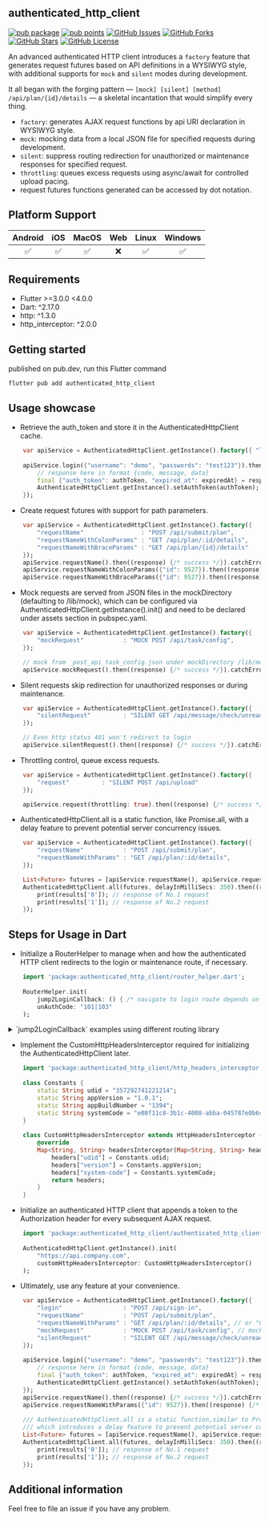 
## authenticated_http_client
[![pub package](https://img.shields.io/pub/v/authenticated_http_client.svg)](https://pub.dev/packages/authenticated_http_client)
[![pub points](https://img.shields.io/pub/points/authenticated_http_client?color=2E8B57&label=pub%20points)](https://pub.dev/packages/authenticated_http_client/score)
[![GitHub Issues](https://img.shields.io/github/issues/leo1394/authenticated_http_client.svg?branch=master)](https://github.com/leo1394/authenticated_http_client/issues)
[![GitHub Forks](https://img.shields.io/github/forks/leo1394/authenticated_http_client.svg?branch=master)](https://github.com/leo1394/authenticated_http_client/network)
[![GitHub Stars](https://img.shields.io/github/stars/leo1394/authenticated_http_client.svg?branch=master)](https://github.com/leo1394/authenticated_http_client/stargazers)
[![GitHub License](https://img.shields.io/badge/license-MIT%20-blue.svg)](https://raw.githubusercontent.com/leo1394/authenticated_http_client/master/LICENSE)

An advanced authenticated HTTP client introduces a `factory` feature that generates request futures based on API definitions in a WYSIWYG style, 
with additional supports for `mock` and `silent` modes during development.

It all began with the forging pattern — `[mock] [silent] [method] /api/plan/{id}/details` — a skeletal incantation that would simplify every thing.

- `factory`: generates AJAX request functions by api URI declaration in WYSIWYG style.
- `mock`: mocking data from a local JSON file for specified requests during development. 
- `silent`: suppress routing redirection for unauthorized or maintenance responses for specified request.
- `throttling`: queues excess requests using async/await for controlled upload pacing.
- request futures functions generated can be accessed by dot notation.

## Platform Support

| Android | iOS | MacOS | Web | Linux | Windows |
| :-----: | :-: | :---: |:---:| :---: | :-----: |
|   ✅    | ✅  |  ✅   |  ❌️  |  ✅   |   ✅    |

## Requirements

- Flutter >=3.0.0 <4.0.0
- Dart: ^2.17.0
- http: ^1.3.0
- http_interceptor: ^2.0.0

## Getting started
published on pub.dev, run this Flutter command
```shell
flutter pub add authenticated_http_client
```

## Usage showcase
- Retrieve the auth_token and store it in the AuthenticatedHttpClient cache.
```dart
    var apiService = AuthenticatedHttpClient.getInstance().factory({ "login"  : "POST /api/sign-in" });
    
    apiService.login({"username": "demo", "passwords": "test123"}).then((response) {
        // response here in format {code, message, data}
        final {"auth_token": authToken, "expired_at": expiredAt} = response["data"];
        AuthenticatedHttpClient.getInstance().setAuthToken(authToken);
    });
```

- Create request futures with support for path parameters.
```dart
    var apiService = AuthenticatedHttpClient.getInstance().factory({
        "requestName"                : "POST /api/submit/plan",
        "requestNameWithColonParams" : "GET /api/plan/:id/details", 
        "requestNameWithBraceParams" : "GET /api/plan/{id}/details"
    });
    apiService.requestName().then((response) {/* success */}).catchError((e, stackTrace){ /* fail */ }).whenComplete((){ /* finally */ });
    apiService.requestNameWithColonParams({"id": 9527}).then((response) {/* success */}).catchError((e, stackTrace){ /* fail */ }).whenComplete((){ /* finally */ });
    apiService.requestNameWithBraceParams({"id": 9527}).then((response) {/* success */}).catchError((e, stackTrace){ /* fail */ }).whenComplete((){ /* finally */ });
```

- Mock requests are served from JSON files in the mockDirectory (defaulting to /lib/mock), which can be configured via AuthenticatedHttpClient.getInstance().init() and need to be declared under assets section in pubspec.yaml.
```dart
    var apiService = AuthenticatedHttpClient.getInstance().factory({
        "mockRequest"           : "MOCK POST /api/task/config", 
    });

    // mock from _post_api_task_config.json under mockDirectory /lib/mock
    apiService.mockRequest().then((response) {/* success */}).catchError((e, stackTrace){ /* fail */ }).whenComplete((){ /* finally */ });
```

- Silent requests skip redirection for unauthorized responses or during maintenance.
```dart
    var apiService = AuthenticatedHttpClient.getInstance().factory({
        "silentRequest"         : "SILENT GET /api/message/check/unread" 
    });

    // Even http status 401 won't redirect to login   
    apiService.silentRequest().then((response) {/* success */}).catchError((e, stackTrace){ /* fail */ }).whenComplete((){ /* finally */ });
```

- Throttling control, queue excess requests.
```dart
    var apiService = AuthenticatedHttpClient.getInstance().factory({
        "request"         : "SILENT POST /api/upload" 
    });

    apiService.request(throttling: true).then((response) {/* success */}).catchError((e, stackTrace){ /* fail */ }).whenComplete((){ /* finally */ });
```

- AuthenticatedHttpClient.all is a static function, like Promise.all, with a delay feature to prevent potential server concurrency issues.
```dart
    var apiService = AuthenticatedHttpClient.getInstance().factory({
        "requestName"           : "POST /api/submit/plan",
        "requestNameWithParams" : "GET /api/plan/:id/details",
    });

    List<Future> futures = [apiService.requestName(), apiService.requestNameWithParams({"id": 9528})];
    AuthenticatedHttpClient.all(futures, delayInMilliSecs: 350).then((results){
        print(results['0']); // response of No.1 request
        print(results['1']); // response of No.2 request
    });
```

## Steps for Usage in Dart
- Initialize a RouterHelper to manage when and how the authenticated HTTP client redirects to the login or maintenance route, if necessary.
```dart
    import 'package:authenticated_http_client/router_helper.dart';
    
    RouterHelper.init(
        jump2LoginCallback: () { /* navigate to login route depends on routing library */ },
        unAuthCode: "101|103"
    );
```
<details>
  <summary>`jump2LoginCallback` examples using different routing library</summary>

```dart
    // FluroRouter example
    BuildContext context; // keep current build context
    function jump2LoginCallback() {
        String? currentRoute = ModalRoute.of(context)?.settings.name;
        if(currentRoute?.split("?").first == "/login") { return ; }
        FluroRouter().navigateTo(context, "/login", clearStack: true);
    }
```

```dart
    // GoRouter example
    BuildContext context; // keep current build context
    function jump2LoginCallback() {
        String? currentRoute = GoRouter.of(context).location;
        if(currentRoute?.split("?").first == "/login") { return ; }
        GoRouter(routes: []).go("/login");
    }
```

</details>

- Implement the CustomHttpHeadersInterceptor required for initializing the AuthenticatedHttpClient later.
```dart
    import 'package:authenticated_http_client/http_headers_interceptor.dart';
    
    class Constants {
        static String udid = "357292741221214";
        static String appVersion = "1.0.1";
        static String appBuildNumber = "1394";
        static String systemCode = "e08f11c8-3b1c-4008-abba-045787e0b6c0";
    }
    
    class CustomHttpHeadersInterceptor extends HttpHeadersInterceptor {
        @override
        Map<String, String> headersInterceptor(Map<String, String> headers) {
            headers["udid"] = Constants.udid;
            headers["version"] = Constants.appVersion;
            headers["system-code"] = Constants.systemCode;
            return headers;
        }
    }
```

- Initialize an authenticated HTTP client that appends a token to the Authorization header for every subsequent AJAX request.  
```dart
    import 'package:authenticated_http_client/authenticated_http_client.dart';
    
    AuthenticatedHttpClient.getInstance().init(
        "https://api.company.com", 
        customHttpHeadersInterceptor: CustomHttpHeadersInterceptor()
    );
```

- Ultimately, use any feature at your convenience.
```dart
    var apiService = AuthenticatedHttpClient.getInstance().factory({
        "login"                 : "POST /api/sign-in",
        "requestName"           : "POST /api/submit/plan",
        "requestNameWithParams" : "GET /api/plan/:id/details", // or "GET /api/plan/{id}/details"
        "mockRequest"           : "MOCK POST /api/task/config", // mock from _post_api_task_config.json under mockDirectory /lib/mock
        "silentRequest"         : "SILENT GET /api/message/check/unread" // silent request won't jump when response met unauthorized or under maintenance
    });
    
    apiService.login({"username": "demo", "passwords": "test123"}).then((response) {
        // response here in format {code, message, data}
        final {"auth_token": authToken, "expired_at": expiredAt} = response["data"];
        AuthenticatedHttpClient.getInstance().setAuthToken(authToken);
    });
    apiService.requestName().then((response) {/* success */}).catchError((e, stackTrace){ /* fail */ }).whenComplete((){ /* finally */ });
    apiService.requestNameWithParams({"id": 9527}).then((response) {/* success */}).catchError((e, stackTrace){ /* fail */ }).whenComplete((){ /* finally */ });
    
    /// AuthenticatedHttpClient.all is a static function,similar to Promise.all,
    /// which introduces a delay feature to prevent potential server concurrency issues
    List<Future> futures = [apiService.requestName(), apiService.requestNameWithParams({"id": 9528})];
    AuthenticatedHttpClient.all(futures, delayInMilliSecs: 350).then((results){
        print(results['0']); // response of No.1 request
        print(results['1']); // response of No.2 request
    });
```

## Additional information
Feel free to file an issue if you have any problem.
